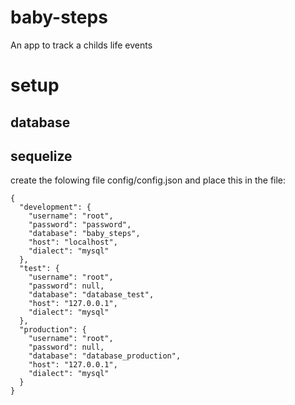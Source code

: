# baby-steps
An app to track a childs life events

# setup
## database

## sequelize
create the folowing file config/config.json and place this in the file: 
``` 
{
  "development": {
    "username": "root",
    "password": "password",
    "database": "baby_steps",
    "host": "localhost",
    "dialect": "mysql"
  },
  "test": {
    "username": "root",
    "password": null,
    "database": "database_test",
    "host": "127.0.0.1",
    "dialect": "mysql"
  },
  "production": {
    "username": "root",
    "password": null,
    "database": "database_production",
    "host": "127.0.0.1",
    "dialect": "mysql"
  }
}
```
